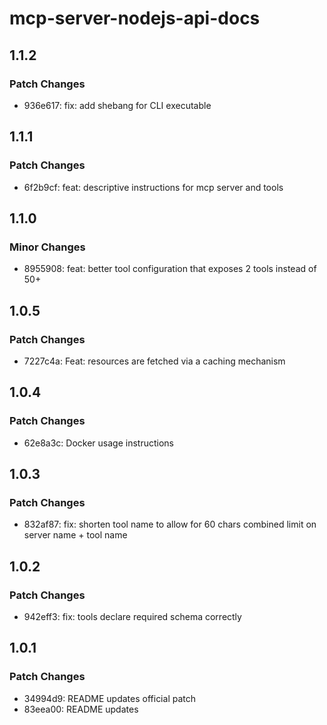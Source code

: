 # mcp-server-nodejs-api-docs

## 1.1.2

### Patch Changes

- 936e617: fix: add shebang for CLI executable

## 1.1.1

### Patch Changes

- 6f2b9cf: feat: descriptive instructions for mcp server and tools

## 1.1.0

### Minor Changes

- 8955908: feat: better tool configuration that exposes 2 tools instead of 50+

## 1.0.5

### Patch Changes

- 7227c4a: Feat: resources are fetched via a caching mechanism

## 1.0.4

### Patch Changes

- 62e8a3c: Docker usage instructions

## 1.0.3

### Patch Changes

- 832af87: fix: shorten tool name to allow for 60 chars combined limit on server name + tool name

## 1.0.2

### Patch Changes

- 942eff3: fix: tools declare required schema correctly

## 1.0.1

### Patch Changes

- 34994d9: README updates official patch
- 83eea00: README updates
